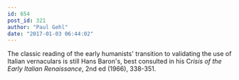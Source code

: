 ```yaml
---
id: 654
post_id: 321
author: "Paul Gehl"
date: "2017-01-03 06:44:02"
---
```

The classic reading of the early humanists' transition to validating the use of Italian vernaculars is still Hans Baron's, best consulted in his C*risis of the Early Italian Renaissance*, 2nd ed (1966), 338-351.
